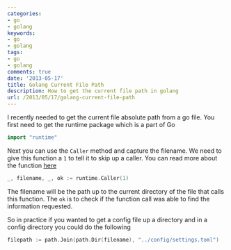 ```yaml
---
categories:
- go
- golang
keywords:
- go
- golang
tags:
- go
- golang
comments: true
date: '2013-05-17'
title: Golang Current File Path
description: How to get the current file path in golang
url: /2013/05/17/golang-current-file-path
---
```

I recently needed to get the current file absolute path from a go file.
You first need to get the runtime package which is a part of Go

<!--more-->


```go
import "runtime"
```

Next you can use the `Caller` method and capture the filename. We need to
give this function a `1` to tell it to skip up a caller. You can read more
about the function [here](http://golang.org/pkg/runtime/#Caller)

```go
_, filename, _, ok := runtime.Caller(1)
```

The filename will be the path up to the current directory of the file that
calls this function. The `ok` is to check if the function call was able to
find the information requested.

So in practice if you wanted to get a config file up a directory and in a
config directory you could do the following

```go
filepath := path.Join(path.Dir(filename), "../config/settings.toml")
```
